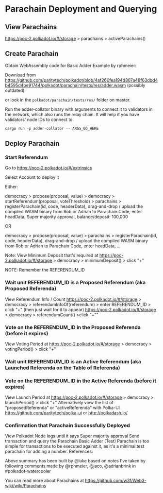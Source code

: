 # Parachain Deployment and Querying

## View Parachains

https://poc-2.polkadot.io/#/storage > parachains > activeParachains()

## Create Parachain

Obtain WebAssembly code for Basic Adder Example by rphmeier: 

Download from https://github.com/paritytech/polkadot/blob/4af260fea194d807a48f63dbd4b4595d4be91744/polkadot/parachain/tests/res/adder.wasm (possibly outdated)

or look in the `polkadot/parachain/tests/res/` folder on master.

Run the adder-collator binary with arguments to connect it to validators in the network, which also runs the relay chain. It will help if you have validators' node IDs to connect to.

```rust
cargo run -p adder-collator -- ARGS_GO_HERE
```

## Deploy Parachain

### Start Referendum
Go to https://poc-2.polkadot.io/#/extrinsics

Select Account to deploy it

Either:

democracy > propose(proposal, value) > democracy > startReferendum(proposal, voteThreshold) > parachains > registerParachain(id, code, headerData), drag-and-drop / upload the compiled WASM binary from Rob or Adrian to Parachain Code, enter headData, Super majority approval, balance/deposit: 100,000

OR

democracy > propose(proposal, value) > parachains > registerParachain(id, code, headerData), drag-and-drop / upload the compiled WASM binary from Rob or Adrian to Parachain Code, enter headData, ...

Note: View Minimum Deposit that's required at https://poc-2.polkadot.io/#/storage > democracy > minimumDeposit() > click "+"

NOTE: Remember the REFERENDUM_ID

### Wait unit REFERENDUM_ID is a Proposed Referendum (aka Proposed Referenda)
View Referendum Info / Count
https://poc-2.polkadot.io/#/storage > democracy > referendumInfoOf(referendum) > enter REFERENDUM_ID > click "+" (then just wait for it to appear)
https://poc-2.polkadot.io/#/storage > democracy > referendumCount() >click "+""

### Vote on the REFERENDUM_ID in the Proposed Referenda (before it expires)
View Voting Period at https://poc-2.polkadot.io/#/storage > democracy > votingPeriod() > click "+"

### Wait unit REFERENDUM_ID is an Active Referendum (aka Launched Referenda on the Table of Referenda)

### Vote on the REFERENDUM_ID in the Active Referenda (before it expires)
View Launch Period at https://poc-2.polkadot.io/#/storage > democracy > launchPeriod() > click "+"
Alternatively view the list of "proposedReferenda" or "activeReferenda" with Polka-UI https://github.com/paritytech/polka-ui or http://polkadash.io/

### Confirmation that Parachain Successfully Deployed
View Polkadot Node logs until it says Super majority approval
Send transaction and query the Parachain
Basic Adder (Test) Parachain is too simple for transactions to be executed against it, as it's a minimal test parachain for adding a number.
References:

Above summary has been built by @luke based on notes I've taken by following comments made by @rphmeier, @jaco, @adrianbrink in #polkadot-watercooler


You can read more about Parachains at https://github.com/w3f/Web3-wiki/wiki/Parachains